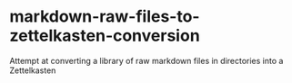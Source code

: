 # markdown-raw-files-to-zettelkasten-conversion
Attempt at converting a library of raw markdown files in directories into a Zettelkasten
